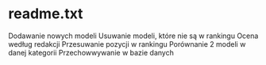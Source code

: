 # readme.txt
Dodawanie nowych modeli
Usuwanie modeli, które nie są w rankingu
Ocena według redakcji
Przesuwanie pozycji w rankingu
Porównanie 2 modeli w danej kategorii
Przechowwywanie w bazie danych
